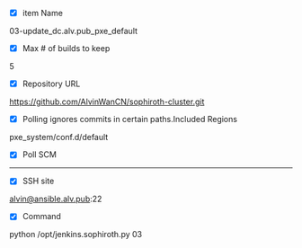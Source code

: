 


- [x] item Name

03-update_dc.alv.pub_pxe_default


- [x] Max # of builds to keep

5


- [x] Repository URL

https://github.com/AlvinWanCN/sophiroth-cluster.git


- [x] Polling ignores commits in certain paths.Included Regions

pxe_system/conf.d/default


- [x] Poll SCM

* * * * *

- [x] SSH site

alvin@ansible.alv.pub:22

- [x] Command

python /opt/jenkins.sophiroth.py 03